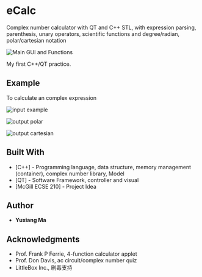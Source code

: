 # eCalc

Complex number calculator with QT and C++ STL, with expression parsing, parenthesis, unary operators, scientific functions 
and degree/radian, polar/cartesian notation

![Main GUI and Functions](https://github.com/yma67/eCalc/blob/master/descriptive_images/main_gui.png "Main GUI and Functions")

My first C++/QT practice. 

## Example
To calculate an complex expression

![input example](https://github.com/yma67/eCalc/blob/master/descriptive_images/ex_input.png)

![output polar](https://github.com/yma67/eCalc/blob/master/descriptive_images/result_polar.png)

![output cartesian](https://github.com/yma67/eCalc/blob/master/descriptive_images/result_cart.png)

## Built With

* [C++] - Programming language, data structure, memory management (container), complex number library, Model
* [QT] - Software Framework, controller and visual
* [McGill ECSE 210] - Project Idea

## Author

* **Yuxiang Ma**

## Acknowledgments

* Prof. Frank P Ferrie, 4-function calculator applet 
* Prof. Don Davis, ac circuit/complex number quiz 
* LittleBox Inc., 剧毒支持
